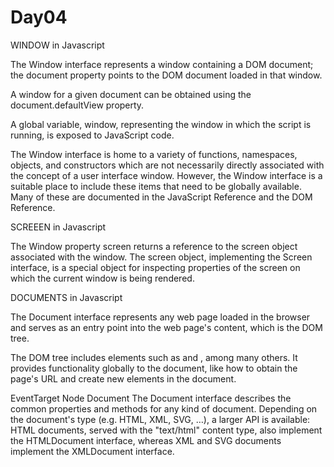 # Day04

WINDOW in Javascript

The Window interface represents a window containing a DOM document; the document property points to the DOM document 
loaded in that window.

A window for a given document can be obtained using the document.defaultView property.

A global variable, window, representing the window in which the script is running, is exposed to JavaScript code.

The Window interface is home to a variety of functions, namespaces, objects, and constructors which are not necessarily
directly associated with the concept of a user interface window. However, the Window interface is a suitable place to include
these items that need to be globally available. Many of these are documented in the JavaScript Reference and the DOM Reference.

SCREEEN in Javascript

The Window property screen returns a reference to the screen object associated with the window. The screen object, 
implementing the Screen interface, is a special object for inspecting properties of the screen on
which the current window is being rendered.

DOCUMENTS in Javascript

The Document interface represents any web page loaded in the browser and serves as an entry point into
the web page's content, which is the DOM tree.

The DOM tree includes elements such as <body> and <table>, among many others. It provides functionality globally
to the document, like how to obtain the page's URL and create new elements in the document.

EventTarget
Node
Document
The Document interface describes the common properties and methods for any kind of document. 
Depending on the document's type (e.g. HTML, XML, SVG, …), a larger API is available: HTML documents,
served with the "text/html" content type, also implement the HTMLDocument interface, whereas XML and SVG documents
implement the XMLDocument interface.
